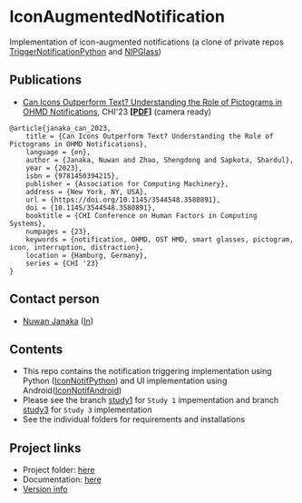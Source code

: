 # IconAugmentedNotification
Implementation of icon-augmented notifications (a clone of private repos [TriggerNotificationPython](https://github.com/NUS-HCILab/TriggerNotificationPython) and [NIPGlass](https://github.com/NUS-HCILab/NIPGlass))

## Publications
- [Can Icons Outperform Text? Understanding the Role of Pictograms in OHMD Notifications](https://doi.org/10.1145/3544548.3580891), CHI'23 [**[PDF]**](CHI2023_icon_notification.pdf) (camera ready)
```
@article{janaka_can_2023,
	title = {Can Icons Outperform Text? Understanding the Role of Pictograms in OHMD Notifications},
	language = {en},
	author = {Janaka, Nuwan and Zhao, Shengdong and Sapkota, Shardul},
	year = {2023},
	isbn = {9781450394215},
	publisher = {Association for Computing Machinery},
	address = {New York, NY, USA},
	url = {https://doi.org/10.1145/3544548.3580891},
	doi = {10.1145/3544548.3580891},
	booktitle = {CHI Conference on Human Factors in Computing Systems},
	numpages = {23},
	keywords = {notification, OHMD, OST HMD, smart glasses, pictogram, icon, interruption, distraction},
	location = {Hamburg, Germany},
	series = {CHI '23}
}
```

## Contact person
- [Nuwan Janaka](https://www.nus-hci.org/team/nuwan-janaka/) ([In](https://www.linkedin.com/in/nuwan-janaka/))


## Contents
- This repo contains the notification triggering implementation using Python ([IconNotifPython](IconNotifPython)) and UI implementation using Android([IconNotifAndroid](IconNotifAndroid))
- Please see the branch [study1](https://github.com/NUS-HCILab/IconAugmentedNotification/tree/study1) for `Study 1` impementation and branch [study3](https://github.com/NUS-HCILab/IconAugmentedNotification/tree/study3) for `Study 3` implementation
- See the individual folders for requirements and installations


## Project links
- Project folder: [here](https://drive.google.com/drive/folders/1zZYvjF--VpggbSNPtFa_dcAC_026Mlge)
- Documentation: [here](https://docs.google.com/document/d/1qgYoj-VaLJl52Zb5gxaIaBdFrFKFQf5nia-V55y7quk/view)
- [Version info](VERSION.md)




